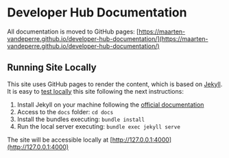 # Developer Hub Documentation

All documentation is moved to GitHub pages: [https://maarten-vandeperre.github.io/developer-hub-documentation/](https://maarten-vandeperre.github.io/developer-hub-documentation/)

## Running Site Locally

This site uses GitHub pages to render the content, which is based on [Jekyll](https://docs.github.com/en/pages/setting-up-a-github-pages-site-with-jekyll/creating-a-github-pages-site-with-jekyll).
It is easy to [test locally](https://docs.github.com/en/pages/setting-up-a-github-pages-site-with-jekyll/testing-your-github-pages-site-locally-with-jekyll) this site following the next instructions:

1. Install Jekyll on your machine following the [official documentation](https://jekyllrb.com/docs/installation/)
2. Access to the `docs` folder: `cd docs`
2. Install the bundles executing: `bundle install`
3. Run the local server executing: `bundle exec jekyll serve`

The site will be accessible locally at [http://127.0.0.1:4000](http://127.0.0.1:4000)
